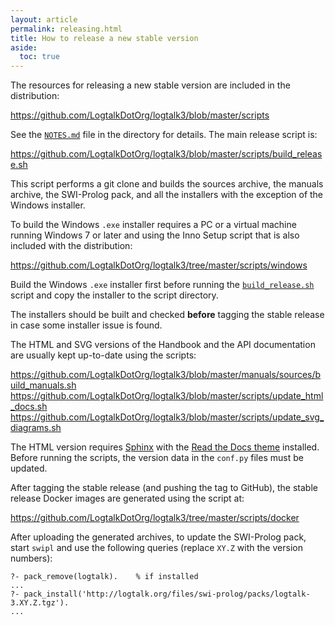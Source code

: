 ```yaml
---
layout: article
permalink: releasing.html
title: How to release a new stable version
aside:
  toc: true
---
```


The resources for releasing a new stable version are included in the
distribution:

https://github.com/LogtalkDotOrg/logtalk3/blob/master/scripts

See the [`NOTES.md`](https://github.com/LogtalkDotOrg/logtalk3/blob/master/scripts/NOTES.md)
file in the directory for details. The main release script is:

https://github.com/LogtalkDotOrg/logtalk3/blob/master/scripts/build_release.sh

This script performs a git clone and builds the sources archive, the manuals archive, the SWI-Prolog pack, and all the installers with the exception of the Windows installer.

To build the Windows `.exe` installer requires a PC or a virtual machine running Windows 7 or later and using the Inno Setup script that is also included with the distribution:

https://github.com/LogtalkDotOrg/logtalk3/tree/master/scripts/windows

Build the Windows `.exe` installer first before running the
[`build_release.sh`](https://github.com/LogtalkDotOrg/logtalk3/blob/master/scripts/build_release.sh)
script and copy the installer to the script directory.

The installers should be built and checked **before** tagging the stable
release in case some installer issue is found.

The HTML and SVG versions of the Handbook and the API documentation are usually kept
up-to-date using the scripts:

https://github.com/LogtalkDotOrg/logtalk3/blob/master/manuals/sources/build_manuals.sh
https://github.com/LogtalkDotOrg/logtalk3/blob/master/scripts/update_html_docs.sh
https://github.com/LogtalkDotOrg/logtalk3/blob/master/scripts/update_svg_diagrams.sh

The HTML version requires [Sphinx](http://sphinx-doc.org/) with the
[Read the Docs theme](https://github.com/rtfd/sphinx_rtd_theme) installed.
Before running the scripts, the version data in the `conf.py` files must be updated.

After tagging the stable release (and pushing the tag to GitHub), the stable release Docker images are generated using the script at:

https://github.com/LogtalkDotOrg/logtalk3/tree/master/scripts/docker

After uploading the generated archives, to update the SWI-Prolog pack, start `swipl` and use the following queries (replace `XY.Z` with the version numbers):

```logtalk
?- pack_remove(logtalk).    % if installed
...
?- pack_install('http://logtalk.org/files/swi-prolog/packs/logtalk-3.XY.Z.tgz').
...
```
